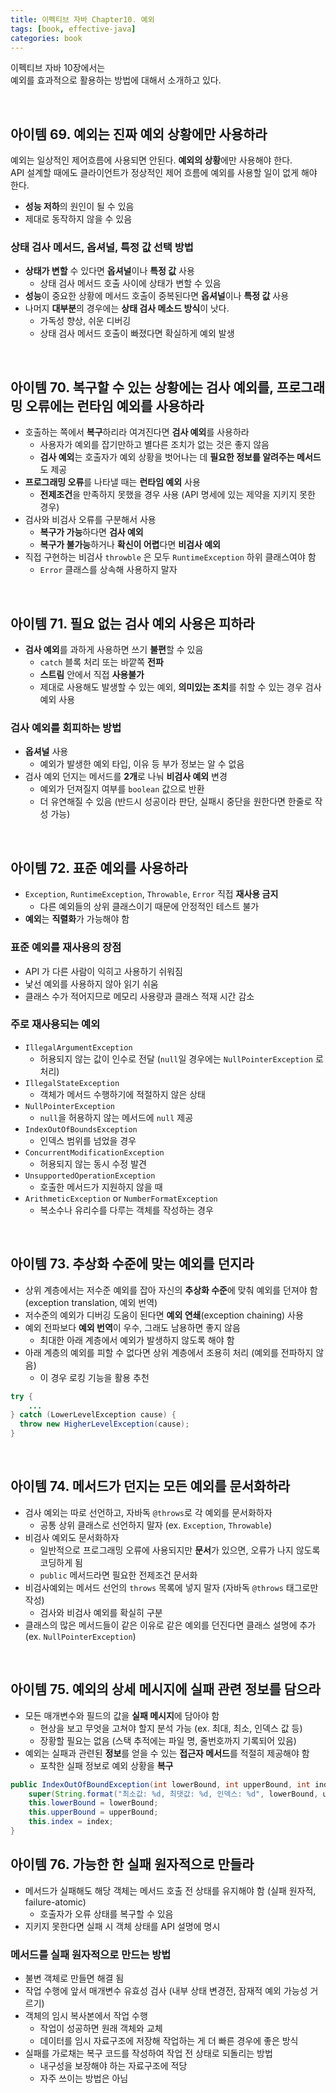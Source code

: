 ```yaml
---
title: 이펙티브 자바 Chapter10. 예외
tags: [book, effective-java]
categories: book
---
```



이펙티브 자바 10장에서는  
예외를 효과적으로 활용하는 방법에 대해서 소개하고 있다.

<!--more-->

<br/>

## 아이템 69. 예외는 진짜 예외 상황에만 사용하라

예외는 일상적인 제어흐름에 사용되면 안된다. **예외의 상황**에만 사용해야 한다.   
API 설계할 때에도 클라이언트가 정상적인 제어 흐름에 예외를 사용할 일이 없게 해야 한다.
- **성능 저하**의 원인이 될 수 있음
- 제대로 동작하지 않을 수 있음

### 상태 검사 메서드, 옵셔널, 특정 값 선택 방법
- **상태가 변할** 수 있다면 **옵셔널**이나 **특정 값** 사용
  - 상태 검사 메서드 호출 사이에 상태가 변할 수 있음
- **성능**이 중요한 상황에 메서드 호출이 중복된다면 **옵셔널**이나 **특정 값** 사용
- 나머지 **대부분**의 경우에는 **상태 검사 메소드 방식**이 낫다.
  - 가독성 향상, 쉬운 디버깅
  - 상태 검사 메서드 호출이 빠졌다면 확실하게 예외 발생

<br/>

## 아이템 70. 복구할 수 있는 상황에는 검사 예외를, 프로그래밍 오류에는 런타임 예외를 사용하라

- 호출하는 쪽에서 **복구**하리라 여겨진다면 **검사 예외**를 사용하라
  - 사용자가 예외를 잡기만하고 별다른 조치가 없는 것은 좋지 않음
  - **검사 예외**는 호출자가 예외 상황을 벗어나는 데 **필요한 정보를 알려주는 메서드**도 제공
- **프로그래밍 오류**를 나타낼 때는 **런타임 예외** 사용
  - **전제조건**을 만족하지 못했을 경우 사용 (API 명세에 있는 제약을 지키지 못한 경우)
- 검사와 비검사 오류를 구분해서 사용
  - **복구가 가능**하다면 **검사 예외**
  - **복구가 불가능**하거나 **확신이 어렵**다면 **비검사 예외**
- 직접 구현하는 비검사 `throwble` 은 모두 `RuntimeException` 하위 클래스여야 함
  - `Error` 클래스를 상속해 사용하지 말자

<br/>

## 아이템 71. 필요 없는 검사 예외 사용은 피하라

- **검사 예외**를 과하게 사용하면 쓰기 **불편**할 수 있음
  - `catch` 블록 처리 또는 바깥쪽 **전파**
  - **스트림** 안에서 직접 **사용불가**
  - 제대로 사용해도 발생할 수 있는 예외, **의미있는 조치**를 취할 수 있는 경우 검사 예외 사용

### 검사 예외를 회피하는 방법
- **옵셔널** 사용
  - 예외가 발생한 예외 타입, 이유 등 부가 정보는 알 수 없음
- 검사 예외 던지는 메서드를 **2개**로 나눠 **비검사 예외** 변경
  - 예외가 던져질지 여부를 `boolean` 값으로 반환
  - 더 유연해질 수 있음 (반드시 성공이라 판단, 실패시 중단을 원한다면 한줄로 작성 가능)

<br/>

## 아이템 72. 표준 예외를 사용하라

- `Exception`, `RuntimeException`, `Throwable`, `Error` 직접 **재사용 금지**
  - 다른 예외들의 상위 클래스이기 때문에 안정적인 테스트 불가
- **예외**는 **직렬화**가 가능해야 함

### 표준 예외를 재사용의 장점
- API 가 다른 사람이 익히고 사용하기 쉬워짐
- 낯선 예외를 사용하지 않아 읽기 쉬움
- 클래스 수가 적어지므로 메모리 사용량과 클래스 적재 시간 감소

### 주로 재사용되는 예외
- `IllegalArgumentException`
  - 허용되지 않는 값이 인수로 전달 (`null`일 경우에는 `NullPointerException` 로 처리)
- `IllegalStateException`
  - 객체가 메서드 수행하기에 적절하지 않은 상태
- `NullPointerException`
  - `null`을 허용하지 않는 메서드에 `null` 제공
- `IndexOutOfBoundsException`
  - 인덱스 범위를 넘었을 경우
- `ConcurrentModificationException`
  - 허용되지 않는 동시 수정 발견
- `UnsupportedOperationException`
  - 호출한 메서드가 지원하지 않을 때
- `ArithmeticException` or `NumberFormatException`
  - 복소수나 유리수를 다루는 객체를 작성하는 경우

<br/>

## 아이템 73. 추상화 수준에 맞는 예외를 던지라

- 상위 계층에서는 저수준 예외를 잡아 자신의 **추상화 수준**에 맞춰 예외를 던져야 함 (exception translation, 예외 번역)
- 저수준의 예외가 디버깅 도움이 된다면 **예외 연쇄**(exception chaining) 사용
- 예외 전파보다 **예외 번역**이 우수, 그래도 남용하면 좋지 않음
  - 최대한 아래 계층에서 예외가 발생하지 않도록 해야 함
- 아래 계층의 예외를 피할 수 없다면 상위 계층에서 조용히 처리 (예외를 전파하지 않음)
  - 이 경우 로킹 기능을 활용 추천

```java
try {
    ...
} catch (LowerLevelException cause) {
  throw new HigherLevelException(cause);
}
```


<br/>

## 아이템 74. 메서드가 던지는 모든 예외를 문서화하라

- 검사 예외는 따로 선언하고, 자바독 `@throws`로 각 예외를 문서화하자
  - 공통 상위 클래스로 선언하지 말자 (ex. `Exception`, `Throwable`)
- 비검사 예외도 문서화하자
  - 일반적으로 프로그래밍 오류에 사용되지만 **문서**가 있으면, 오류가 나지 않도록 코딩하게 됨
  - `public` 메서드라면 필요한 전제조건 문서화
- 비검사예외는 메서드 선언의 `throws` 목록에 넣지 말자 (자바독 `@throws` 태그로만 작성)
  - 검사와 비검사 예외를 확실히 구분
- 클래스의 많은 메서드들이 같은 이유로 같은 예외를 던진다면 클래스 설명에 추가 (ex. `NullPointerException`)

<br/>

## 아이템 75. 예외의 상세 메시지에 실패 관련 정보를 담으라

- 모든 매개변수와 필드의 값을 **실패 메시지**에 담아야 함
  - 현상을 보고 무엇을 고쳐야 할지 분석 가능 (ex. 최대, 최소, 인덱스 값 등)
  - 장황할 필요는 없음 (스택 추적에는 파일 명, 줄번호까지 기록되어 있음)
- 예외는 실패과 관련된 **정보**를 얻을 수 있는 **접근자 메서드**를 적절히 제공해야 함
  - 포착한 실패 정보로 예외 상황을 **복구**

```java
public IndexOutOfBoundException(int lowerBound, int upperBound, int index) {
    super(String.format("최소값: %d, 최댓값: %d, 인덱스: %d", lowerBound, upperBound, index));
    this.lowerBound = lowerBound;
    this.upperBound = upperBound;
    this.index = index;
}
```

## 아이템 76. 가능한 한 실패 원자적으로 만들라

- 메서드가 실패해도 해당 객체는 메서드 호출 전 상태를 유지해야 함 (실패 원자적, failure-atomic)
  - 호출자가 오류 상태를 복구할 수 있음
- 지키지 못한다면 실패 시 객체 상태를 API 설명에 명시

### 메서드를 실패 원자적으로 만드는 방법
- 불변 객체로 만들면 해결 됨
- 작업 수행에 앞서 매개변수 유효성 검사 (내부 상태 변경전, 잠재적 예외 가능성 거르기)
- 객체의 임시 복사본에서 작업 수행
  - 작업이 성공하면 원래 객체와 교체
  - 데이터를 임시 자료구조에 저장해 작업하는 게 더 빠른 경우에 좋은 방식
- 실패를 가로채는 복구 코드를 작성하여 작업 전 상태로 되돌리는 방법
  - 내구성을 보장해야 하는 자료구조에 적당
  - 자주 쓰이는 방법은 아님

